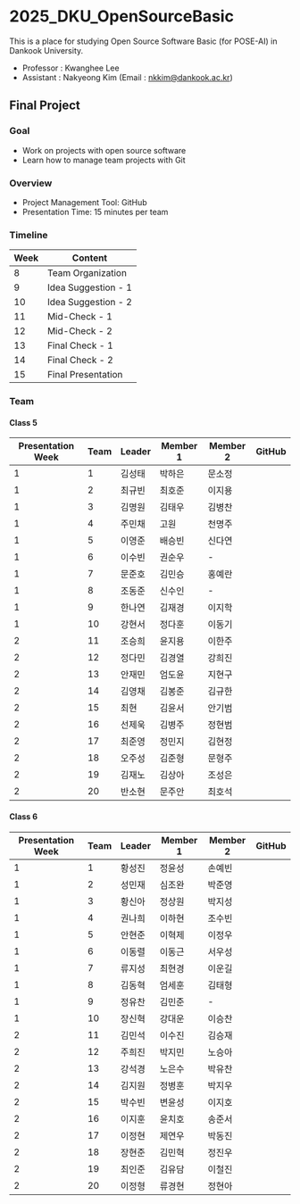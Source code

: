 # 2025_DKU_OpenSourceBasic

This is a place for studying Open Source Software Basic (for POSE-AI) in Dankook University.

- Professor : Kwanghee Lee
- Assistant : Nakyeong Kim (Email : nkkim@dankook.ac.kr)

## Final Project

### Goal
- Work on projects with open source software
- Learn how to manage team projects with Git

### Overview
- Project Management Tool: GitHub
- Presentation Time: 15 minutes per team

### Timeline
| Week | Content                       |
|------|-------------------------------|
| 8    | Team Organization   |
| 9    | Idea Suggestion - 1    |
| 10   | Idea Suggestion - 2    |
| 11   | Mid-Check - 1 |
| 12   | Mid-Check - 2 |
| 13   | Final Check - 1 |
| 14   | Final Check - 2 |
| 15   | Final Presentation |

### Team
#### Class 5
| Presentation Week | Team | Leader | Member 1 | Member 2 | GitHub | 
|-----------|----|--------|----------|----------|----------|
| 1       | 1  | 김성태 | 박하은   | 문소정   | |
| 1       | 2  | 최규빈 | 최호준   | 이지용   | |
| 1       | 3  | 김명원 | 김태우   | 김병찬   | |
| 1       | 4  | 주민채 | 고원     | 천명주   | |
| 1       | 5  | 이영준 | 배승빈   | 신다연   | |
| 1       | 6  | 이수빈 | 권순우   | -       | |
| 1       | 7  | 문준호 | 김민승   | 홍예란   | |
| 1       | 8  | 조동준 | 신수인   | -       | |
| 1       | 9  | 한나연 | 김재경   | 이지학   | |
| 1       | 10 | 강현서 | 정다훈   | 이동기   | |
| 2       | 11 | 조승희 | 윤지용   | 이한주   | |
| 2       | 12 | 정다민 | 김경열   | 강희진   | |
| 2       | 13 | 안재민 | 엄도윤   | 지현구   | |
| 2       | 14 | 김영채 | 김봉준   | 김규한   | |
| 2       | 15 | 최현   | 김윤서   | 안기범   | |
| 2       | 16 | 선제욱 | 김병주   | 정현범   | |
| 2       | 17 | 최준영 | 정민지   | 김현정   | |
| 2       | 18 | 오주성 | 김준형   | 문형주   | |
| 2       | 19 | 김재노 | 김상아   | 조성은   | |
| 2       | 20 | 반소현 | 문주안   | 최호석   | |

#### Class 6
| Presentation Week | Team | Leader   | Member 1 | Member 2 | GitHub |
|-------------------|------|----------|----------|----------|--------|
| 1                 | 1    | 황성진   | 정윤성   | 손예빈   |        |
| 1                 | 2    | 성민재   | 심조완   | 박준영   |        |
| 1                 | 3    | 황신아   | 정상원   | 박지성   |        |
| 1                 | 4    | 권나희   | 이하현   | 조수빈   |        |
| 1                 | 5    | 안현준   | 이혁제   | 이정우   |        |
| 1                 | 6    | 이동렬   | 이동근   | 서우성   |        |
| 1                 | 7    | 류지성   | 최현경   | 이운길   |        |
| 1                 | 8    | 김동혁   | 엄세훈   | 김태형   |        |
| 1                 | 9    | 정유찬   | 김민준   | -       |        |
| 1                 | 10   | 장신혁   | 강대운   | 이승찬   |        |
| 2                 | 11   | 김민석   | 이수진   | 김승재   |        |
| 2                 | 12   | 주희진   | 박지민   | 노승아   |        |
| 2                 | 13   | 강석경   | 노은수   | 박유찬   |        |
| 2                 | 14   | 김지원   | 정병훈   | 박지우   |        |
| 2                 | 15   | 박수빈   | 변윤성   | 이지호   |        |
| 2                 | 16   | 이지훈   | 윤치호   | 송준서   |        |
| 2                 | 17   | 이정현   | 제연우   | 박동진   |        |
| 2                 | 18   | 장현준   | 김민혁   | 정진우   |        |
| 2                 | 19   | 최인준   | 김유담   | 이철진   |        |
| 2                 | 20   | 이정형   | 류경현   | 정현아   |        |
